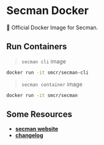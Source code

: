 # Secman Docker

🐳 Official Docker Image for Secman.

## Run Containers

> `secman cli` image

```bash
docker run -it smcr/secman-cli
```

> `secman container` image

```bash
docker run -it smcr/secman
```

## Some Resources

- [**secman website**](https://secman.dev)
- [**changelog**](https://secman.dev/changelog)
